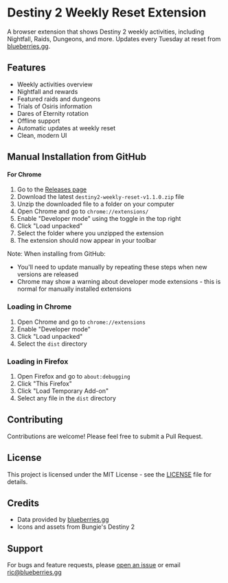 # Destiny 2 Weekly Reset Extension

A browser extension that shows Destiny 2 weekly activities, including Nightfall, Raids, Dungeons, and more. Updates every Tuesday at reset from [blueberries.gg](https://blueberries.gg).

## Features

- Weekly activities overview
- Nightfall and rewards
- Featured raids and dungeons
- Trials of Osiris information
- Dares of Eternity rotation
- Offline support
- Automatic updates at weekly reset
- Clean, modern UI

## Manual Installation from GitHub

#### For Chrome
1. Go to the [Releases page](https://github.com/ric-blueberrieGG/destiny-2-weekly-reset/releases)
2. Download the latest `destiny2-weekly-reset-v1.1.0.zip` file
3. Unzip the downloaded file to a folder on your computer
4. Open Chrome and go to `chrome://extensions/`
5. Enable "Developer mode" using the toggle in the top right
6. Click "Load unpacked"
7. Select the folder where you unzipped the extension
8. The extension should now appear in your toolbar

Note: When installing from GitHub:
- You'll need to update manually by repeating these steps when new versions are released
- Chrome may show a warning about developer mode extensions - this is normal for manually installed extensions

### Loading in Chrome
1. Open Chrome and go to `chrome://extensions`
2. Enable "Developer mode"
3. Click "Load unpacked"
4. Select the `dist` directory

### Loading in Firefox
1. Open Firefox and go to `about:debugging`
2. Click "This Firefox"
3. Click "Load Temporary Add-on"
4. Select any file in the `dist` directory

## Contributing

Contributions are welcome! Please feel free to submit a Pull Request.

## License

This project is licensed under the MIT License - see the [LICENSE](LICENSE) file for details.

## Credits

- Data provided by [blueberries.gg](https://blueberries.gg)
- Icons and assets from Bungie's Destiny 2

## Support

For bugs and feature requests, please [open an issue](https://github.com/yourusername/destiny2-weekly-reset/issues) or email ric@blueberries.gg
